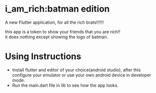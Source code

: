 # i_am_rich:batman edition

A new Flutter application, for all the rich brats!!!!!!

this app is a token to show your friends that you are rich!!</br>
it does nothing except showing the logo of batman.

# Using Instructions
 - Install flutter and editor of your choice(android studio), after this configure your emulator or use your own android device in developer mode.</br>
 - Run the main.dart file in lib to see how the app looks.
 

